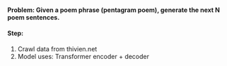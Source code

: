 #### Problem: Given a poem phrase (pentagram poem), generate the next N poem sentences.

#### Step: 
  1. Crawl data from thivien.net
  2. Model uses: Transformer encoder + decoder
  
